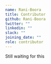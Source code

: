 ```yaml
---
name: Rani-Boora
title: Contributor
github: Rani-Boora
twitter: ""
linkedin: ""
slack: ""
joining_date: ""
role: contributor
---
```


Still waiting for this

